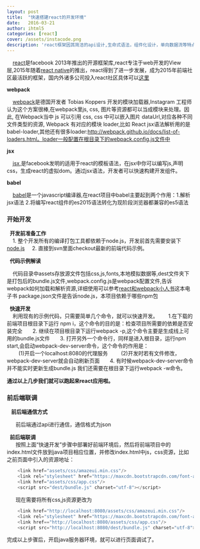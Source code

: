 ```yaml
---
layout: post
title:  "快速搭建react的开发环境"
date:   2016-03-21
author: ihtml5
categories: [react]
cover: /assets/instacode.png
description: 'react框架因其简洁的api设计,生命式语法，组件化设计，单向数据流等特点日益受到广大开发者的关注。这篇文章就简要概述下如何快速搭建react的开发环境。包括webpack,babel简单介绍，前后端联调等'
---
```


&nbsp;&nbsp;&nbsp;&nbsp;[react](http://facebook.github.io/react)是facebook 2013年推出的开源框架库,react专注于web开发的View层,2015年随着[react native](http://facebook.github.io/react-native)的推出，react得到了进一步发展，成为2015年前端社区最活跃的框架，国内外诸多公司投入react社区具体可以[这里](https://github.com/facebook/react/wiki/Sites-Using-React)

  **webpack**

 &nbsp;&nbsp;&nbsp;&nbsp;[webpack](https://github.com/webpackWebpack)是德国开发者 Tobias Koppers 开发的模块加载器,Instagram 工程师认为这个方案很棒,在webpack里js, css, 图片等资源都可以当成模块来处理。因此, 在Webpack当中 js 可以引用 css, css 中可以嵌入图片 dataUrl,对应各种不同文件类型的资源, Webpack 有对应的模块 loader,比如 React jsx语法解析用的是 babel-loader,其他还有很多loader:http://webpack.github.io/docs/list-of-loaders.html。loader一般配置在根目录下的webpack.config.js文件中</br>

  **jsx**
  
  &nbsp;&nbsp;&nbsp;&nbsp;[jsx](http://facebook.github.io/jsx/),是facebook发明的适用于react的模板语法，在jsx中你可以编写js,声明css，生成react的虚拟dom。通过jsx语法，开发者可以快速构建开发组件。</br>

  **babel**
  
  &nbsp;&nbsp;&nbsp;&nbsp;[babel](http://www.http://babeljs.io/)是一个javascript编译器,在react项目中babel主要起到两个作用：1.解析jsx语法 2.将编写react组件的es2015语法转化为现阶段浏览器都兼容的es5语法

### 开始开发
  &nbsp;&nbsp;**开发前准备工作**<br>
    &nbsp;&nbsp;&nbsp;&nbsp;1. 整个开发所有的编译打包工具都依赖于node.js，开发前首先需要安装下[node.js](http://www.nodejs.org)
    &nbsp;&nbsp;&nbsp;&nbsp;2. 直接到svn里面checkout最新的前端代码示例。            

  &nbsp;&nbsp;**代码示例解读**
  
&nbsp;&nbsp;&nbsp;&nbsp;代码目录中assets存放源文件包括css,js,fonts,本地模拟数据等,dest文件夹下是打包后的bundle.js文件,webpack.config.js是webpack配置文件,告诉webpack如何加载和解析资源,详细使用可以参考[react和webpack小人书](https://www.gitbook.com/book/yimity/react-webpack-cookbook/details)这本电子书 package.json文件是告诉node.js，本项目依赖于哪些npm包</br>

  &nbsp;&nbsp;**快速开发**<br>
  &nbsp;&nbsp;&nbsp;&nbsp;利用现有的示例代码，只需要简单几个命令，就可以快速开发。
&nbsp;&nbsp;&nbsp;&nbsp;&nbsp;&nbsp;1.在下载的前端项目根目录下运行 npm i，这个命令的目的是：检查项目所需要的依赖是否安装完全
&nbsp;&nbsp;&nbsp;&nbsp;&nbsp;&nbsp;2. 继续在项目根目录下运行webpack -p,这个命令主要是生成线上可用的bundle.js文件
&nbsp;&nbsp;&nbsp;&nbsp;&nbsp;&nbsp;3. 打开另外一个命令行，同样是进入根目录，运行npm start,会启动webpack-dev-server命令，这个命令的作用是：<br>
  &nbsp;&nbsp;&nbsp;&nbsp;&nbsp;&nbsp;&nbsp;&nbsp;(1)开启一个localhost:8080的代理服务 
  &nbsp;&nbsp;&nbsp;&nbsp;&nbsp;&nbsp;&nbsp;&nbsp;(2)开发时若有文件修改，webpack-dev-server就会自动刷新页面
&nbsp;&nbsp;&nbsp; &nbsp;&nbsp;4. 有时候webpack-dev-server命令并不能实时更新生成bundle.js 我们还需要在根目录下运行webpack -w命令。

**通过以上几步我们就可以跑起来react应用啦。**


### 前后端联调

  &nbsp;&nbsp; **前后端通信方式**

  &nbsp;&nbsp;&nbsp;&nbsp;&nbsp;&nbsp;前后端通过api进行通信，通信格式为json

  &nbsp;&nbsp;**前后端联调**<br>
  &nbsp;&nbsp;&nbsp;&nbsp;&nbsp;&nbsp;按照上面“快速开发”步骤中部署好前端环境后，然后将前端项目中的index.html文件放到java项目相应位置，并修改index.html中js，css资源，比如之前页面中引入的资源地址：
```javascript
    <link href="assets/css/amazeui.min.css"/>
    <link rel="stylesheet" href="https://maxcdn.bootstrapcdn.com/font-awesome/4.5.0/css/font-awesome.min.css">  
    <link href="assets/css/app.css"/>
    <script src="dest/bundle.js" charset="utf-8"></script>
```
  &nbsp;&nbsp;&nbsp;&nbsp;&nbsp;&nbsp;现在需要将所有css,js资源更改为
```javascript
    <link href="http://localhost:8080/assets/css/amazeui.min.css"/>
    <link rel="stylesheet" href="https://maxcdn.bootstrapcdn.com/font-awesome/4.5.0/css/font-awesome.min.css">  
    <link href=="http://localhost:8080/assets/css/app.css"/>
    <script src="http://localhost:8080/dest/bundle.js" charset="utf-8"></script>
```
完成以上步骤后，开启java服务器环境，就可以进行页面调试了。

